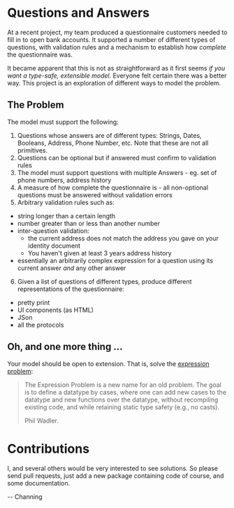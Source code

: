 # Questions and Answers

At a recent project, my team produced a questionnaire customers needed to fill in to open bank accounts. 
It supported a number of different types of questions, with validation rules and a mechanism to establish
how _complete_ the questionnaire was.

It became apparent that this is not as straightforward as it first seems _if you want a type-safe, extensible model_.
Everyone felt certain there was a better way. This project is an exploration of different ways to model the problem.

## The Problem

The model must support the following:

1. Questions whose answers are of different types: Strings, Dates, Booleans, Address, Phone Number, etc. Note that these are not all primitives.
2. Questions can be optional but if answered must confirm to validation rules
3. The model must support questions with multiple Answers - eg. set of phone numbers, address history
4. A measure of how complete the questionnaire is - all non-optional questions must be answered without validation errors
5. Arbitrary validation rules such as:
  * string longer than a certain length
  * number greater than or less than another number
  * inter-question validation:
    * the current address does not match the address you gave on your identity document
    * You haven't given at least 3 years address history
  * essentially an arbitrarily complex expression for a question using its current answer _and_ any other answer
6. Given a list of questions of different types, produce different representations of the questionnaire:
  * pretty print
  * UI components (as HTML)
  * JSon
  * all the protocols

## Oh, and one more thing …

Your model should be open to extension. That is, solve the [expression problem](http://homepages.inf.ed.ac.uk/wadler/papers/expression/expression.txt):
> The Expression Problem is a new name for an old problem.  The goal is
> to define a datatype by cases, where one can add new cases to the
> datatype and new functions over the datatype, without recompiling
> existing code, and while retaining static type safety (e.g., no
> casts).
> 
> Phil Wadler.

# Contributions

I, and several others would be very interested to see solutions. So please send pull requests, just add a new package containing
code of course, and some documentation.

-- Channing
